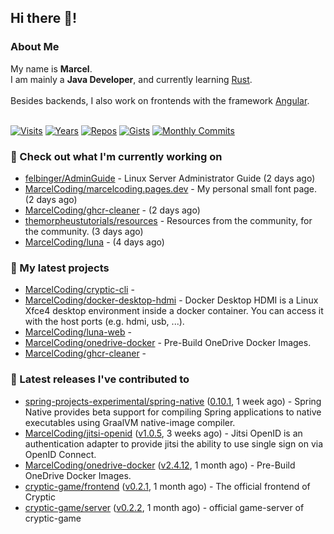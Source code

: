 ## Hi there 👋!




### About Me

My name is **Marcel**.<br>
I am mainly a **Java Developer**, and currently learning [Rust](https://www.rust-lang.org).<br>
<br>
Besides backends, I also work on frontends with the framework [Angular](https://angular.io).
<br>
<br>

[![Visits](https://badges.pufler.dev/visits/MarcelCoding/MarcelCoding?style=flat-square&color=black&logo=github)](https://github.com/MarcelCoding)
[![Years](https://badges.pufler.dev/years/MarcelCoding?style=flat-square&color=black&logo=github)](https://github.com/MarcelCoding)
[![Repos](https://badges.pufler.dev/repos/MarcelCoding?style=flat-square&color=black&logo=github)](https://github.com/MarcelCoding?tab=repositories)
[![Gists](https://badges.pufler.dev/gists/MarcelCoding?style=flat-square&color=black&logo=github)](https://gist.github.com/MarcelCoding)
[![Monthly Commits](https://badges.pufler.dev/commits/monthly/MarcelCoding?style=flat-square&color=black&logo=github)](https://github.com/MarcelCoding)

### 👷 Check out what I'm currently working on

- [felbinger/AdminGuide](https://github.com/felbinger/AdminGuide) - Linux Server Administrator Guide (2 days ago)
- [MarcelCoding/marcelcoding.pages.dev](https://github.com/MarcelCoding/marcelcoding.pages.dev) - My personal small font page. (2 days ago)
- [MarcelCoding/ghcr-cleaner](https://github.com/MarcelCoding/ghcr-cleaner) -  (2 days ago)
- [themorpheustutorials/resources](https://github.com/themorpheustutorials/resources) - Resources from the community, for the community. (3 days ago)
- [MarcelCoding/luna](https://github.com/MarcelCoding/luna) -  (4 days ago)

### 🌱 My latest projects

- [MarcelCoding/cryptic-cli](https://github.com/MarcelCoding/cryptic-cli) - 
- [MarcelCoding/docker-desktop-hdmi](https://github.com/MarcelCoding/docker-desktop-hdmi) - Docker Desktop HDMI is a Linux Xfce4 desktop environment inside a docker container. You can access it with the host ports (e.g. hdmi, usb, ...).
- [MarcelCoding/luna-web](https://github.com/MarcelCoding/luna-web) - 
- [MarcelCoding/onedrive-docker](https://github.com/MarcelCoding/onedrive-docker) - Pre-Build OneDrive Docker Images.
- [MarcelCoding/ghcr-cleaner](https://github.com/MarcelCoding/ghcr-cleaner) - 

### 🔭 Latest releases I've contributed to

- [spring-projects-experimental/spring-native](https://github.com/spring-projects-experimental/spring-native) ([0.10.1](https://github.com/spring-projects-experimental/spring-native/releases/tag/0.10.1), 1 week ago) - Spring Native provides beta support for compiling Spring applications to native executables using GraalVM native-image compiler.
- [MarcelCoding/jitsi-openid](https://github.com/MarcelCoding/jitsi-openid) ([v1.0.5](https://github.com/MarcelCoding/jitsi-openid/releases/tag/v1.0.5), 3 weeks ago) - Jitsi OpenID is an authentication adapter to provide jitsi the ability to use single sign on via OpenID Connect.
- [MarcelCoding/onedrive-docker](https://github.com/MarcelCoding/onedrive-docker) ([v2.4.12](https://github.com/MarcelCoding/onedrive-docker/releases/tag/v2.4.12), 1 month ago) - Pre-Build OneDrive Docker Images.
- [cryptic-game/frontend](https://github.com/cryptic-game/frontend) ([v0.2.1](https://github.com/cryptic-game/frontend/releases/tag/v0.2.1), 1 month ago) - The official frontend of Cryptic
- [cryptic-game/server](https://github.com/cryptic-game/server) ([v0.2.2](https://github.com/cryptic-game/server/releases/tag/v0.2.2), 1 month ago) - official game-server of cryptic-game


